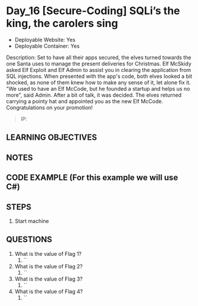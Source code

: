 # Day_16 [Secure-Coding] SQLi’s the king, the carolers sing

+ Deployable Website: Yes
+ Deployable Container: Yes

Description: Set to have all their apps secured, the elves turned towards the one Santa uses to manage the present deliveries for Christmas. Elf McSkidy asked Elf Exploit and Elf Admin to assist you in clearing the application from SQL injections. When presented with the app's code, both elves looked a bit shocked, as none of them knew how to make any sense of it, let alone fix it. "We used to have an Elf McCode, but he founded a startup and helps us no more", said Admin. After a bit of talk, it was decided. The elves returned carrying a pointy hat and appointed you as the new Elf McCode. Congratulations on your promotion!

> IP:

## LEARNING OBJECTIVES

## NOTES

## CODE EXAMPLE (For this example we will use C#)

## STEPS

1. Start machine

## QUESTIONS

1. What is the value of Flag 1?
   1. ``
2. What is the value of Flag 2?
   1. ``
3. What is the value of Flag 3?
   1. ``
4. What is the value of Flag 4?
   1. ``
